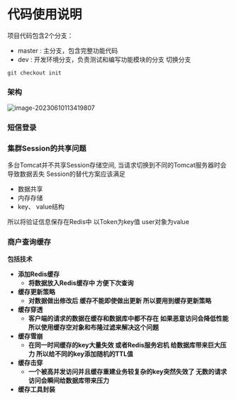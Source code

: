# 代码使用说明
项目代码包含2个分支：
- master : 主分支，包含完整功能代码
- dev : 开发环境分支，负责测试和编写功能模块的分支
切换分支
```git
git checkout init
```
### 架构

![image-20230610113419807](G:\Project\Commont\Comment-System\hm-dianping-init\README.assets\image-20230610113419807.png)

### 短信登录

### 集群Session的共享问题
多台Tomcat并不共享Session存储空间, 当请求切换到不同的Tomcat服务器时会导致数据丢失
Session的替代方案应该满足
- 数据共享
- 内存存储
- key、 value结构

所以将验证信息保存在Redis中 以Token为key值 user对象为value

### 商户查询缓存

<b>包括技术<b/>

- 添加Redis缓存
  - 将数据放入Redis缓存中 方便下次查询
- 缓存更新策略
  - 对数据做出修改后 缓存不能即使做出更新 所以要用到缓存更新策略
- 缓存穿透
  - 客户端的请求的数据在缓存和数据库中都不存在 如果恶意访问会降低性能 所以使用缓存空对象和布隆过滤来解决这个问题
- 缓存雪崩
  - 在同一时间缓存的key大量失效 或者Redis服务宕机 给数据库带来巨大压力 所以给不同的key添加随机的TTL值
- 缓存击穿 
  - 一个被高并发访问并且缓存重建业务较复杂的key突然失效了 无数的请求访问会瞬间给数据库带来压力
- 缓存工具封装  